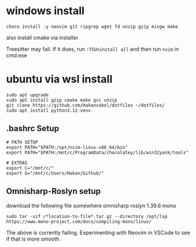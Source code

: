 # windows install 
```
choco install -y neovim git ripgrep wget fd unzip gzip mingw make
```

also install cmake via installer

Treesitter may fail. If it does, run `:TSUninstall all` and then run `nvim` in cmd.exe

# ubuntu via wsl install
```
sudo apt upgrade
sudo apt install gzip cmake make gcc unzip
git clone https://github.com/Hakansabol/dotfiles ~/dotfiles/
sudo apt install python3.12-venv
```

## .bashrc Setup
```
# PATH SETUP
export PATH="$PATH:/opt/nvim-linux-x86_64/bin"
export PATH="$PATH:/mnt/c/ProgramData/chocolatey/lib/win32yank/tools"

# EXTRAS
export C="/mnt/c/"
export G="/mnt/c/Users/Hakan/Github/"
```

## Omnisharp-Roslyn setup
download the following file somewhere
omnisharp roslyn 1.39.6 mono
```
sudo tar -xzf /*location-to-file*.tar.gz --directory /opt/lsp
https://www.mono-project.com/docs/compiling-mono/linux/
```
The above is currently failing. Experimenting with Neovim in VSCode to see if that is more smooth.
